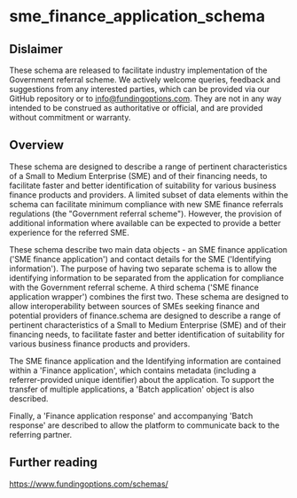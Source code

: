 # sme_finance_application_schema
## Dislaimer
These schema are released to facilitate industry implementation of the Government referral scheme. We actively welcome queries, feedback and suggestions from any interested parties, which can be provided via our GitHub repository or to info@fundingoptions.com.
They are not in any way intended to be construed as authoritative or official, and are provided without commitment or warranty.
## Overview
These schema are designed to describe a range of pertinent characteristics of a Small to Medium Enterprise (SME) and of their financing needs, to facilitate faster and better identification of suitability for various business finance products and providers. A limited subset of data elements within the schema can facilitate minimum compliance with new SME finance referrals regulations (the "Government referral scheme"). However, the provision of additional information where available can be expected to provide a better experience for the referred SME.

These schema describe two main data objects - an SME finance application ('SME finance application') and contact details for the SME ('Identifying information'). The purpose of having two separate schema is to allow the identifying information to be separated from the application for compliance with the Government referral scheme. A third schema ('SME finance application wrapper') combines the first two. These schema are designed to allow interoperability between sources of SMEs seeking finance and potential providers of finance.schema are designed to describe a range of pertinent characteristics of a Small to Medium Enterprise (SME) and of their financing needs, to facilitate faster and better identification of suitability for various business finance products and providers.

The SME finance application and the Identifying information are contained within a 'Finance application', which contains metadata (including a referrer-provided unique identifier) about the application. To support the transfer of multiple applications, a 'Batch application' object is also described.

Finally, a 'Finance application response' and accompanying 'Batch response' are described to allow the platform to communicate back to the referring partner.

## Further reading
https://www.fundingoptions.com/schemas/

